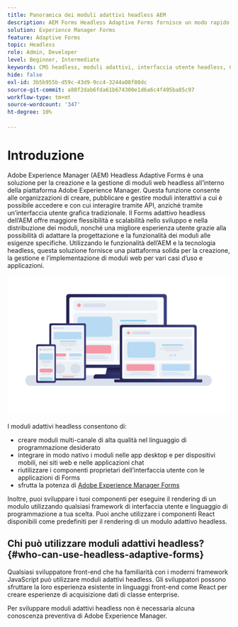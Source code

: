 ```yaml
---
title: Panoramica dei moduli adattivi headless AEM
description: AEM Forms Headless Adaptive Forms fornisce un modo rapido ed efficiente per creare moduli per varie piattaforme, tra cui CMS headless o headful, applicazioni React, applicazioni a pagina singola (SPA), app web, app mobili, Amazon Alexa, Google Assistant, WhatsApp e altro ancora. Con Headless Adaptive Forms puoi semplificare la procedura di creazione dei moduli, semplificando così la raccolta dei dati dagli utenti su diversi dispositivi e piattaforme.
solution: Experience Manager Forms
feature: Adaptive Forms
topic: Headless
role: Admin, Developer
level: Beginner, Intermediate
keywords: CMS headless, moduli adattivi, interfaccia utente headless, CMS headful, assistenti vocali, alexa, chatbot, architettura WhatsApp
hide: false
exl-id: 3b5b955b-d59c-43d9-9cc4-3244a08f80dc
source-git-commit: a88f2dab6fda61b674300e1d6a6c4f495ba85c97
workflow-type: tm+mt
source-wordcount: '347'
ht-degree: 10%

---
```


# Introduzione

Adobe Experience Manager (AEM) Headless Adaptive Forms è una soluzione per la creazione e la gestione di moduli web headless all’interno della piattaforma Adobe Experience Manager. Questa funzione consente alle organizzazioni di creare, pubblicare e gestire moduli interattivi a cui è possibile accedere e con cui interagire tramite API, anziché tramite un’interfaccia utente grafica tradizionale. Il Forms adattivo headless dell’AEM offre maggiore flessibilità e scalabilità nello sviluppo e nella distribuzione dei moduli, nonché una migliore esperienza utente grazie alla possibilità di adattare la progettazione e la funzionalità dei moduli alle esigenze specifiche. Utilizzando le funzionalità dell’AEM e la tecnologia headless, questa soluzione fornisce una piattaforma solida per la creazione, la gestione e l’implementazione di moduli web per vari casi d’uso e applicazioni.

![Genera ed esegui il rendering nativo di un modulo in qualsiasi sito Web, applicazione o interazione non visiva](/help/assets/headless-forms-for-any-device.jpeg)

I moduli adattivi headless consentono di:

* creare moduli multi-canale di alta qualità nel linguaggio di programmazione desiderato
* integrare in modo nativo i moduli nelle app desktop e per dispositivi mobili, nei siti web e nelle applicazioni chat
* riutilizzare i componenti proprietari dell’interfaccia utente con le applicazioni di Forms
* sfrutta la potenza di [Adobe Experience Manager Forms](https://experienceleague.adobe.com/docs/experience-manager-65/forms/getting-started/introduction-aem-forms.html)

Inoltre, puoi sviluppare i tuoi componenti per eseguire il rendering di un modulo utilizzando qualsiasi framework di interfaccia utente e linguaggio di programmazione a tua scelta. Puoi anche utilizzare i componenti React disponibili come predefiniti per il rendering di un modulo adattivo headless.

## Chi può utilizzare moduli adattivi headless? {#who-can-use-headless-adaptive-forms}

Qualsiasi sviluppatore front-end che ha familiarità con i moderni framework JavaScript può utilizzare moduli adattivi headless. Gli sviluppatori possono sfruttare la loro esperienza esistente in linguaggi front-end come React per creare esperienze di acquisizione dati di classe enterprise.

Per sviluppare moduli adattivi headless non è necessaria alcuna conoscenza preventiva di Adobe Experience Manager.

<!-- 
## How to join the early adopter program? {#how-to-join-early-adopter-forms}

The service is available for AEM Forms as a Cloud Service and AEM 6.5.16.0 Forms or later On-Premise term customers and Adobe-Managed Service enterprise customers. Send an email to [headlessadaptiveforms@adobe.com](mailto:headlessadaptiveforms@adobe.com) from your official email ID to join the early adopter program. 

-->